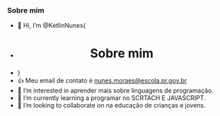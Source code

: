 ### Sobre mim
- 👋 Hi, I’m @KetlinNunes{
- <h1 align="center"> Sobre mim </h1>
- }
-  👍 Meu email de contato é nunes.moraes@escola.pr.gov.br
- 👀 I’m interested in  aprender mais sobre linguagens de programação.
- 🌱 I’m currently learning  a programar no SCRTACH E JAVASCRIPT.
- 💞️ I’m looking to collaborate on  na educação de crianças e jovens.

<!---
KetlinNunes/KetlinNunes is a ✨ special ✨ repository because its `README.md` (this file) appears on your GitHub profile.
You can click the Preview link to take a look at your changes.
--->
